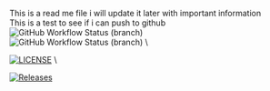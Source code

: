 This is a read me file i will update it later with important information \
This is a test to see if i can push to github\
![GitHub Workflow Status (branch)](https://img.shields.io/github/actions/workflow/status/FergusR1/sem/main.yml?branch=master) \
![GitHub Workflow Status (branch)](https://github.com/FergusR1/sem/actions/workflows/main.yml/badge.svg?branch=master) \

[![LICENSE](https://img.shields.io/github/license/FergusR1/sem.svg?style=flat-square)](https://github.com/FergusR1/sem/blob/master/LICENSE) \

[![Releases](https://img.shields.io/github/release/FergusR1/sem/all.svg?style=flat-square)](https://github.com/FergusR1/sem/releases)
